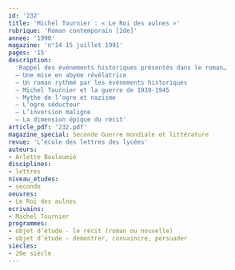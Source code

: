 ```yaml
---
id: '232'
title: 'Michel Tournier : « Le Roi des aulnes »'
rubrique: 'Roman contemporain [2de]'
annee: '1990'
magazine: 'n°14 15 juillet 1991'
pages: '15'
description: 
  'Rappel des événements historiques présentés dans le roman…
  – Une mise en abyme révélatrice
  – Un roman rythmé par les événements historiques
  – Michel Tournier et la guerre de 1939-1945
  – Mythe de l’ogre et nazisme
  – L’ogre séducteur
  – L’inversion maligne
  – La dimension épique du récit'
article_pdf: '232.pdf'
magazine_special: Seconde Guerre mondiale et littérature
revue: 'L’école des lettres des lycées'
auteurs:
- Arlette Bouloumié
disciplines:
- lettres
niveau_etudes:
- seconde
oeuvres:
- Le Roi des aulnes
ecrivains:
- Michel Tournier
programmes:
- objet d’étude - le récit (roman ou nouvelle)
- objet d’étude - démontrer, convaincre, persuader
siecles:
- 20e siècle
---
```

